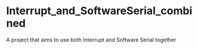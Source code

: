 # Interrupt_and_SoftwareSerial_combined
A project that aims to use both Interrupt and Software Serial together

